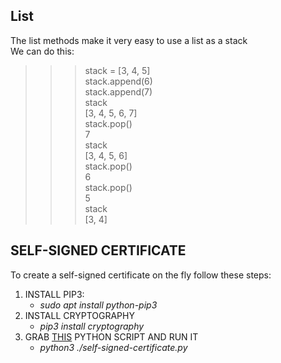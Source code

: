 ## List
The list methods make it very easy to use a list as a stack<br />
We can do this:<br />
>>> stack = [3, 4, 5]<br />
>>> stack.append(6)<br />
>>> stack.append(7)<br />
>>> stack<br />
[3, 4, 5, 6, 7]<br />
>>> stack.pop()<br />
7<br />
>>> stack<br />
[3, 4, 5, 6]<br />
>>> stack.pop()<br />
6<br />
>>> stack.pop()<br />
5<br />
>>> stack<br />
[3, 4]<br />


## SELF-SIGNED CERTIFICATE

To create a self-signed certificate on the fly follow these steps:

1. INSTALL PIP3:
   - _sudo apt install python-pip3_
2. INSTALL CRYPTOGRAPHY
   - _pip3 install cryptography_
3. GRAB [THIS](https://github.com/ekongsimpson/Resources/blob/main/Python/I-love-python/self-signed-certificate.py) PYTHON SCRIPT AND RUN IT
   - _python3 ./self-signed-certificate.py_
